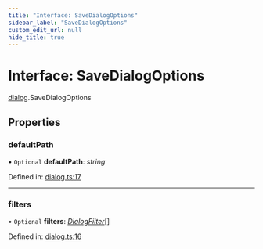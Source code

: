 ```yaml
---
title: "Interface: SaveDialogOptions"
sidebar_label: "SaveDialogOptions"
custom_edit_url: null
hide_title: true
---
```


# Interface: SaveDialogOptions

[dialog](../modules/dialog.md).SaveDialogOptions

## Properties

### defaultPath

• `Optional` **defaultPath**: *string*

Defined in: [dialog.ts:17](https://github.com/tauri-apps/tauri/blob/b9cbaad4/api/src/dialog.ts#L17)

___

### filters

• `Optional` **filters**: [*DialogFilter*](dialog.dialogfilter.md)[]

Defined in: [dialog.ts:16](https://github.com/tauri-apps/tauri/blob/b9cbaad4/api/src/dialog.ts#L16)
